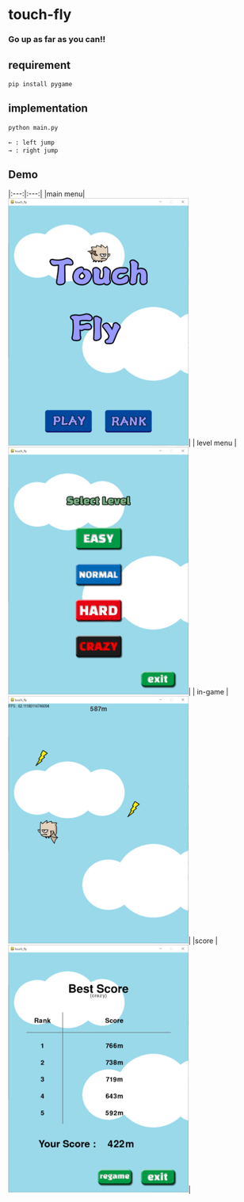 # touch-fly

### Go up as far as you can!!

## requirement

```
pip install pygame
```

## implementation
```
python main.py
```
```
← : left jump
→ : right jump
```

## Demo

|:---:|:---:|
|main menu| <img src="images/screen_shot/1.png" height = "500"/>|
| level menu  | <img src="images/screen_shot/2.png" height = "500"/>|
| in-game |<img src="images/screen_shot/3.png" height = "500"/>|
|score |  <img src="images/screen_shot/4.png" height = "500"/>|
